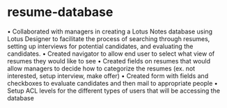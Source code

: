 # resume-database


• Collaborated with managers in creating a Lotus Notes database using Lotus Designer to facilitate the process of searching through resumes, setting up interviews for potential candidates, and evaluating the candidates.
• Created navigator to allow end user to select what view of resumes they would like to see
• Created fields on resumes that would allow managers to decide how to categorize the resumes (ex. not interested, setup interview, make offer)
• Created form with fields and checkboxes to evaluate candidates and then mail to appropriate people
• Setup ACL levels for the different types of users that will be accessing the database
